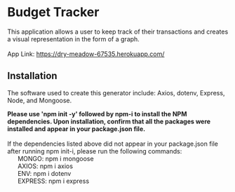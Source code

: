 # Budget Tracker

This application allows a user to keep track of their transactions and creates a visual representation in the form of a graph.
<br>
<br>
App Link: https://dry-meadow-67535.herokuapp.com/

## Installation
The software used to create this generator include: Axios, dotenv, Express, Node, and Mongoose.

**Please use 'npm init -y' followed by npm-i to install the NPM dependencies. Upon installation, confirm that all the packages were installed and appear in your package.json file.**
<br>
<br> 
If the dependencies listed above did not appear in your package.json file after running npm init-i, please run the following commands:
<br>
&nbsp;&nbsp;&nbsp;&nbsp;&nbsp;&nbsp;MONGO: npm i mongoose
<br>
&nbsp;&nbsp;&nbsp;&nbsp;&nbsp;&nbsp;AXIOS: npm i axios
<br>
&nbsp;&nbsp;&nbsp;&nbsp;&nbsp;&nbsp;ENV: npm i dotenv
<br>
&nbsp;&nbsp;&nbsp;&nbsp;&nbsp;&nbsp;EXPRESS: npm i express
<br>

